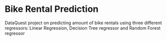 # Bike Rental Prediction
DataQuest project on predicting amount of bike rentals using three different regressors: Linear Regression, Decision Tree regressor and Random Forest regressor
